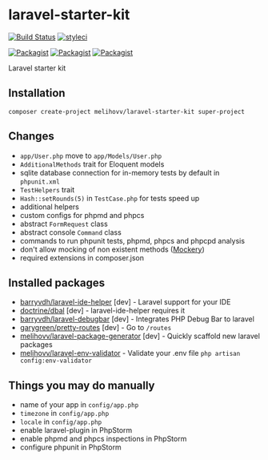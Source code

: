# laravel-starter-kit
[![Build Status](https://travis-ci.org/melihovv/laravel-starter-kit.svg?branch=master)](https://travis-ci.org/melihovv/laravel-starter-kit)
[![styleci](https://styleci.io/repos/67811396/shield)](https://styleci.io/repos/67811396)

[![Packagist](https://img.shields.io/packagist/v/melihovv/laravel-starter-kit.svg)](https://packagist.org/packages/melihovv/laravel-starter-kit)
[![Packagist](https://poser.pugx.org/melihovv/laravel-starter-kit/d/total.svg)](https://packagist.org/packages/melihovv/laravel-starter-kit)
[![Packagist](https://img.shields.io/packagist/l/melihovv/laravel-starter-kit.svg)](https://packagist.org/packages/melihovv/laravel-starter-kit)

Laravel starter kit

## Installation

```
composer create-project melihovv/laravel-starter-kit super-project
```

## Changes
- `app/User.php` move to `app/Models/User.php`
- `AdditionalMethods` trait for Eloquent models
- sqlite database connection for in-memory tests by default in `phpunit.xml`
- `TestHelpers` trait
- `Hash::setRounds(5)` in `TestCase.php` for tests speed up
- additional helpers
- custom configs for phpmd and phpcs
- abstract `FormRequest` class
- abstract console `Command` class
- commands to run phpunit tests, phpmd, phpcs and phpcpd analysis
- don't allow mocking of non existent methods ([Mockery](http://docs.mockery.io/en/latest/reference/mockery/configuration.html))
- required extensions in composer.json

## Installed packages
- [barryvdh/laravel-ide-helper](https://github.com/barryvdh/laravel-ide-helper) [dev] - Laravel support for your IDE
- [doctrine/dbal](https://github.com/doctrine/dbal) [dev] - laravel-ide-helper requires it
- [barryvdh/laravel-debugbar](https://github.com/barryvdh/laravel-debugbar) [dev] - Integrates PHP Debug Bar to laravel
- [garygreen/pretty-routes](https://github.com/garygreen/pretty-routes) [dev] - Go to `/routes`
- [melihovv/laravel-package-generator](https://github.com/melihovv/laravel-package-generator) [dev] - Quickly scaffold new laravel packages
- [melihovv/laravel-env-validator](https://github.com/melihovv/laravel-env-validator) - Validate your .env file `php artisan config:env-validator`

## Things you may do manually
- name of your app in `config/app.php`
- `timezone` in `config/app.php`
- `locale` in `config/app.php`
- enable laravel-plugin in PhpStorm
- enable phpmd and phpcs inspections in PhpStorm
- configure phpunit in PhpStorm
